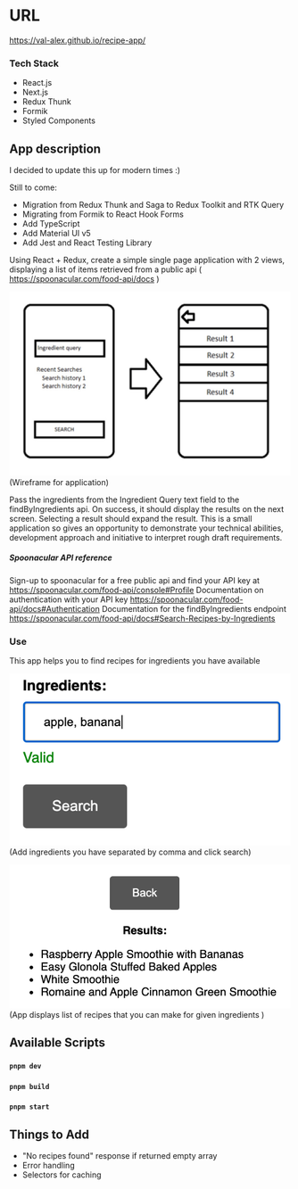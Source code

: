 # URL

https://val-alex.github.io/recipe-app/

### Tech Stack

- React.js
- Next.js
- Redux Thunk
- Formik
- Styled Components

## App description

I decided to update this up for modern times :)

Still to come:

- Migration from Redux Thunk and Saga to Redux Toolkit and RTK Query
- Migrating from Formik to React Hook Forms
- Add TypeScript
- Add Material UI v5
- Add Jest and React Testing Library

Using React + Redux, create a simple single page application with 2 views, displaying a list of items retrieved from a public api ( https://spoonacular.com/food-api/docs )

![Wireframe](public/img/wireframe.jpg)
(Wireframe for application)

Pass the ingredients from the Ingredient Query text field to the findByIngredients api. On success, it should display the results on the next screen. Selecting a result should expand the result.
This is a small application so gives an opportunity to demonstrate your technical abilities, development approach and initiative to interpret rough draft requirements.

##### Spoonacular API reference

Sign-up to spoonacular for a free public api and find your API key at https://spoonacular.com/food-api/console#Profile
Documentation on authentication with your API key https://spoonacular.com/food-api/docs#Authentication
Documentation for the findByIngredients endpoint https://spoonacular.com/food-api/docs#Search-Recipes-by-Ingredients

### Use

This app helps you to find recipes for ingredients you have available

![app-use](public/img/use.png)
(Add ingredients you have separated by comma and click search)

![app-result](public/img/result.png)
(App displays list of recipes that you can make for given ingredients )

## Available Scripts

#### `pnpm dev`

#### `pnpm build`

#### `pnpm start`

## Things to Add

- "No recipes found" response if returned empty array
- Error handling
- Selectors for caching
